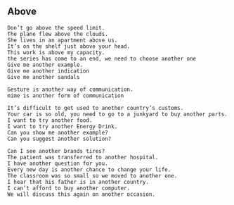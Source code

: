 ## Above
    Don’t go above the speed limit.
    The plane flew above the clouds.
    She lives in an apartment above us.
    It’s on the shelf just above your head.
    This work is above my capacity.
    the series has come to an end, we need to choose another one
    Give me another example.
    Give me another indication
    Give me another sandals

    Gesture is another way of communication.
    mime is another form of communication

    It’s difficult to get used to another country’s customs.
    Your car is so old, you need to go to a junkyard to buy another parts. 
    I want to try another food.
    I want to try another Energy Drink.
    Can you show me another example?
    Can you suggest another solution?

    Can I see another brands tires?
    The patient was transferred to another hospital.
    I have another question for you.
    Every new day is another chance to change your life.
    The classroom was so small so we moved to another one.
    I hear that his father is in another country.
    I can’t afford to buy another computer.
    We will discuss this again on another occasion.
